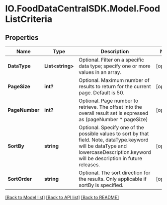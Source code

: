 # IO.FoodDataCentralSDK.Model.FoodListCriteria
## Properties

Name | Type | Description | Notes
------------ | ------------- | ------------- | -------------
**DataType** | **List&lt;string&gt;** | Optional. Filter on a specific data type; specify one or more values in an array. | [optional] 
**PageSize** | **int?** | Optional. Maximum number of results to return for the current page. Default is 50. | [optional] 
**PageNumber** | **int?** | Optional. Page number to retrieve. The offset into the overall result set is expressed as (pageNumber * pageSize) | [optional] 
**SortBy** | **string** | Optional. Specify one of the possible values to sort by that field. Note, dataType.keyword will be dataType and lowercaseDescription.keyword will be description in future releases. | [optional] 
**SortOrder** | **string** | Optional. The sort direction for the results. Only applicable if sortBy is specified. | [optional] 

[[Back to Model list]](../README.md#documentation-for-models) [[Back to API list]](../README.md#documentation-for-api-endpoints) [[Back to README]](../README.md)


